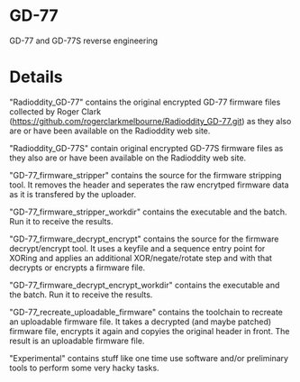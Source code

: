 # GD-77
GD-77 and GD-77S reverse engineering

# Details
"Radioddity_GD-77" contains the original encrypted GD-77 firmware files collected by Roger Clark (https://github.com/rogerclarkmelbourne/Radioddity_GD-77.git) as they also are or have been available on the Radioddity web site.

"Radioddity_GD-77S" contain original encrypted GD-77S firmware files as they also are or have been available on the Radioddity web site.

"GD-77_firmware_stripper" contains the source for the firmware stripping tool. It removes the header and seperates the raw encrytped firmware data as it is transfered by the uploader.

"GD-77_firmware_stripper_workdir" contains the executable and the batch. Run it to receive the results.

"GD-77_firmware_decrypt_encrypt" contains the source for the firmware decrypt/encrypt tool. It uses a keyfile and a sequence entry point for XORing and applies an additional XOR/negate/rotate step and with that decrypts or encrypts a firmware file.

"GD-77_firmware_decrypt_encrypt_workdir" contains the executable and the batch. Run it to receive the results.
 
"GD-77_recreate_uploadable_firmware" contains the toolchain to recreate an uploadable firmware file. It takes a decrypted (and maybe patched) firmware file, encrypts it again and copyies the original header in front. The result is an uploadable firmware file.

"Experimental" contains stuff like one time use software and/or preliminary tools to perform some very hacky tasks.
